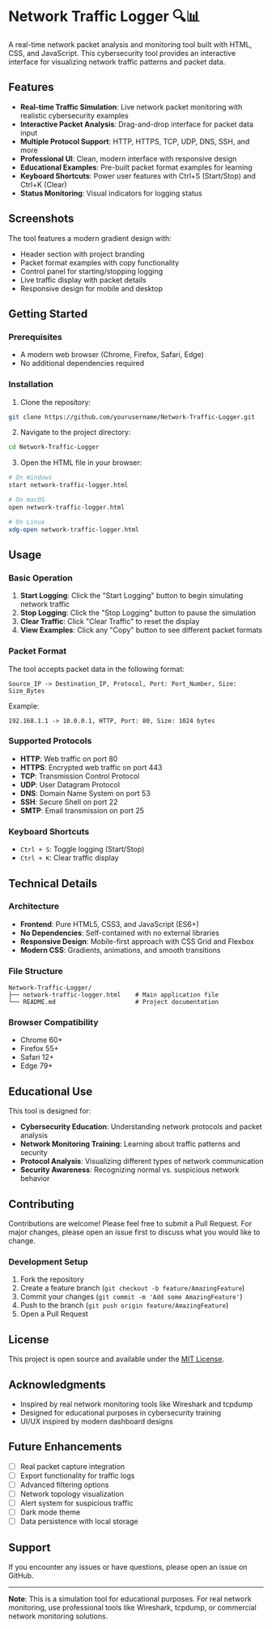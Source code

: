# Network Traffic Logger 🔍📊

A real-time network packet analysis and monitoring tool built with HTML, CSS, and JavaScript. This cybersecurity tool provides an interactive interface for visualizing network traffic patterns and packet data.

## Features

- **Real-time Traffic Simulation**: Live network packet monitoring with realistic cybersecurity examples
- **Interactive Packet Analysis**: Drag-and-drop interface for packet data input
- **Multiple Protocol Support**: HTTP, HTTPS, TCP, UDP, DNS, SSH, and more
- **Professional UI**: Clean, modern interface with responsive design
- **Educational Examples**: Pre-built packet format examples for learning
- **Keyboard Shortcuts**: Power user features with Ctrl+S (Start/Stop) and Ctrl+K (Clear)
- **Status Monitoring**: Visual indicators for logging status

## Screenshots

The tool features a modern gradient design with:
- Header section with project branding
- Packet format examples with copy functionality
- Control panel for starting/stopping logging
- Live traffic display with packet details
- Responsive design for mobile and desktop

## Getting Started

### Prerequisites

- A modern web browser (Chrome, Firefox, Safari, Edge)
- No additional dependencies required

### Installation

1. Clone the repository:
```bash
git clone https://github.com/yourusername/Network-Traffic-Logger.git
```

2. Navigate to the project directory:
```bash
cd Network-Traffic-Logger
```

3. Open the HTML file in your browser:
```bash
# On Windows
start network-traffic-logger.html

# On macOS
open network-traffic-logger.html

# On Linux
xdg-open network-traffic-logger.html
```

## Usage

### Basic Operation

1. **Start Logging**: Click the "Start Logging" button to begin simulating network traffic
2. **Stop Logging**: Click the "Stop Logging" button to pause the simulation
3. **Clear Traffic**: Click "Clear Traffic" to reset the display
4. **View Examples**: Click any "Copy" button to see different packet formats

### Packet Format

The tool accepts packet data in the following format:
```
Source_IP -> Destination_IP, Protocol, Port: Port_Number, Size: Size_Bytes
```

Example:
```
192.168.1.1 -> 10.0.0.1, HTTP, Port: 80, Size: 1024 bytes
```

### Supported Protocols

- **HTTP**: Web traffic on port 80
- **HTTPS**: Encrypted web traffic on port 443
- **TCP**: Transmission Control Protocol
- **UDP**: User Datagram Protocol
- **DNS**: Domain Name System on port 53
- **SSH**: Secure Shell on port 22
- **SMTP**: Email transmission on port 25

### Keyboard Shortcuts

- `Ctrl + S`: Toggle logging (Start/Stop)
- `Ctrl + K`: Clear traffic display

## Technical Details

### Architecture

- **Frontend**: Pure HTML5, CSS3, and JavaScript (ES6+)
- **No Dependencies**: Self-contained with no external libraries
- **Responsive Design**: Mobile-first approach with CSS Grid and Flexbox
- **Modern CSS**: Gradients, animations, and smooth transitions

### File Structure

```
Network-Traffic-Logger/
├── network-traffic-logger.html    # Main application file
└── README.md                      # Project documentation
```

### Browser Compatibility

- Chrome 60+
- Firefox 55+
- Safari 12+
- Edge 79+

## Educational Use

This tool is designed for:
- **Cybersecurity Education**: Understanding network protocols and packet analysis
- **Network Monitoring Training**: Learning about traffic patterns and security
- **Protocol Analysis**: Visualizing different types of network communication
- **Security Awareness**: Recognizing normal vs. suspicious network behavior

## Contributing

Contributions are welcome! Please feel free to submit a Pull Request. For major changes, please open an issue first to discuss what you would like to change.

### Development Setup

1. Fork the repository
2. Create a feature branch (`git checkout -b feature/AmazingFeature`)
3. Commit your changes (`git commit -m 'Add some AmazingFeature'`)
4. Push to the branch (`git push origin feature/AmazingFeature`)
5. Open a Pull Request

## License

This project is open source and available under the [MIT License](LICENSE).

## Acknowledgments

- Inspired by real network monitoring tools like Wireshark and tcpdump
- Designed for educational purposes in cybersecurity training
- UI/UX inspired by modern dashboard designs

## Future Enhancements

- [ ] Real packet capture integration
- [ ] Export functionality for traffic logs
- [ ] Advanced filtering options
- [ ] Network topology visualization
- [ ] Alert system for suspicious traffic
- [ ] Dark mode theme
- [ ] Data persistence with local storage

## Support

If you encounter any issues or have questions, please open an issue on GitHub.

---

**Note**: This is a simulation tool for educational purposes. For real network monitoring, use professional tools like Wireshark, tcpdump, or commercial network monitoring solutions.
